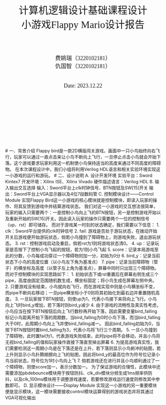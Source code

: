 <div align=center STYLE="page-break-after: always;">
    <font size = 6 face="宋体">
		<br/><br/><br/><br/>
        计算机逻辑设计基础课程设计<br/>
		小游戏Flappy Mario设计报告<br/>
		<br/><br/>
    </font>
    <font size = 4 face="宋体" >
		费姚瑞（3220102181）<br/>
		仇国智（3220102181）<br/>
        <br/>
        <br/>
        Date: 2023.12.22<br/>
        <br/><br/><br/><br/><br/><br/><br/><br/><br/>
    </font>
</div>
# 一、背景介绍
Flappy bird是一款2D横版闯关游戏，画面中一只小鸟始终向右飞行，玩家可以通过一直点击来让小鸟不断向上飞行，一旦停止点击小鸟就会开始下落。这个游戏要求玩家利用这一机制使小鸟保持适当的高度来通过不同高度的障碍物。
在本次课程设计中，我们小组将利用Verilog HDL语言和相关实验环境实现这一小游戏的运行和游玩。
# 二、设计说明
A.	设计开发环境
	实验平台：Sword Kintex7
	开发环境：Xilinx ISE、Xilinx Vivado
	硬件描述语言：Verilog HDL
B.	输入输出交互选择
输入：Sword平台上clk时钟信号、BTN按钮及SW[15]开关
输出：Sword平台上VGA显示器以及4位7段数码管
C.	控制模块设计——Control Module
实现Flappy Bird这一小游戏的核心模块就是控制模块，即读入玩家的操作、将其反馈到游戏中并结算游戏状态。
我们对这一小游戏的交互想法很简单，玩家的输入只需要两个：一是控制小鸟向上飞的BTN按钮，另一是控制游戏开始以及重新开始的SW[15]开关。因此读入玩家的操作只需要两个一位的控制信号（up、rst）即可储存。
而对于游戏某一时刻的状态确定，我们需要以下信息：
1.	clk：Sword平台提供的clk时钟信号
2.	fail: 游戏是否处于游玩状态，在拨动开始开关后游戏便开始游玩状态，倘若小鸟撞到了障碍物上，则游戏失败，退出游玩状态。
3.	rst：控制游戏启动及重启，倘若rst为1则将游戏状态清0。
4.	up：记录玩家是否按下了控制小鸟飞起的按钮，若为1则小鸟飞起
5.	score：记录本局游戏至此的分数，小鸟每成功穿过一个障碍物则加一分，初始为0分
6.	bird_y：记录当前状态下小鸟的高度位置（以小鸟左下角为基准点）
7.	pipe：记录当前障碍物（管子）的横坐标及高度（以管子左上角为基准点），屏幕中同时只出现三个障碍物。
而对于控制模块的实现思路如下：
1.	初始状态下或rst重置后在屏幕右侧生成三个pipe，高度由固定范围随机数生成，横坐标固定；将小鸟生成在屏幕左侧中央。
2.	只要游戏没有结束，小鸟就向右飞行，而在游戏实现中则是小鸟横坐标不变，而pipe不断向右移动；一旦pipe横坐标小于0则将其初始化到最右边并重置随机高度。
3.	一旦玩家按下BTN按钮，则使up为1，代表小鸟接下来将向上飞行。小鸟向上飞时bird_y增加，若下落时则bird_y减少
4.	由于游戏的流畅性及真实性考虑，小鸟应当在按下BTN按钮后向上飞行数秒再开始下落，因此需要变量bird_falling标记小鸟距离开始下落的周期数，当bird_falling为0时小鸟下落，而当bird_falling大于0时，此周期小鸟向上飞并使bird_falling减一。
因此bird_falling初始为0，当按下BTN按钮时置bird_falling为3，代表小鸟将飞行三个周期。
5.	一旦小鸟撞到了障碍物，此时置fail为1，代表游戏失败结束，此时pipe将不会移动，并且小鸟将无视bird_falling的值和玩家操作直接下落直至掉出屏幕
6.	为提高游戏真实性，我们需要检测这一周期小鸟是在下落还是在上升，若下落则显示小鸟俯冲的贴图，若上升则显示小鸟扑腾翅膀向上飞的贴图，因此将bird_y的最高位作为符号位记录小鸟当前状态，符号位为1时小鸟向上飞
7.	倘若游戏还在进行并且小鸟顺利通过了一个障碍物，则使score加一，表示分数加一。
为了保证游戏的合理性，此模块中还需要添加pbdebounce模块用于按钮防抖、clk_div模块分频生成1ms频率供防抖，以及clk_100ms模块用于调整游戏速度，若要修改游戏运行速度则修改其中参数即可。
D.	显示模块设计——Display Module
实现这一小游戏的另一重要模块便是显示模块，这一模块需要接收control模块运算得到的游戏状态并将其通过VGA可视化输出

